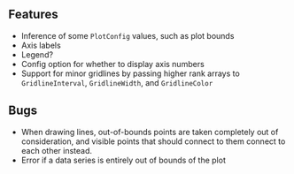 ## Features
- Inference of some `PlotConfig` values, such as plot bounds
- Axis labels
- Legend?
- Config option for whether to display axis numbers
- Support for minor gridlines by passing higher rank arrays to `GridlineInterval`, `GridlineWidth`, and `GridlineColor`

## Bugs
- When drawing lines, out-of-bounds points are taken completely out of consideration, and visible points that should connect to them connect to each other instead.
- Error if a data series is entirely out of bounds of the plot
